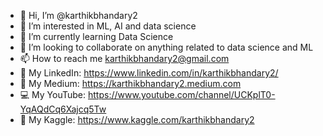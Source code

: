 - 👋 Hi, I’m @karthikbhandary2
- 👀 I’m interested in ML, AI and data science
- 🌱 I’m currently learning Data Science
- 💞️ I’m looking to collaborate on anything related to data science and ML
- 📫 How to reach me karthikbhandary2@gmail.com
- 🔗 My LinkedIn: https://www.linkedin.com/in/karthikbhandary2/
- 💬 My Medium: https://karthikbhandary2.medium.com
- 💻 My YouTube: https://www.youtube.com/channel/UCKplT0-YqAQdCq6Xajcq5Tw
- 📖 My Kaggle: https://www.kaggle.com/karthikbhandary2
<!---
karthikbhandary2/karthikbhandary2 is a ✨ special ✨ repository because its `README.md` (this file) appears on your GitHub profile.
You can click the Preview link to take a look at your changes.
--->

